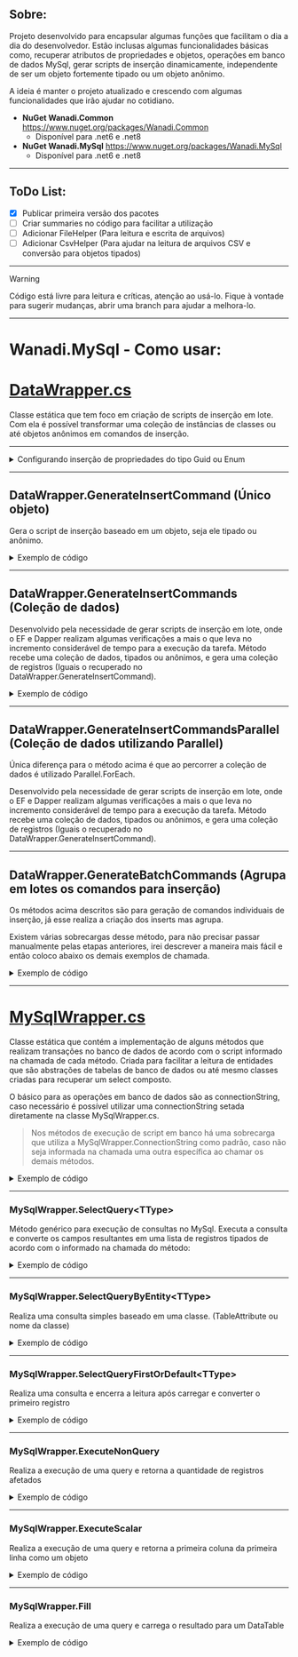 ## Sobre:  

Projeto desenvolvido para encapsular algumas funções que facilitam o dia a dia do desenvolvedor. Estão inclusas algumas funcionalidades básicas como, recuperar atributos de propriedades e objetos, operações em banco de dados MySql, gerar scripts de inserção dinamicamente, independente de ser um objeto fortemente tipado ou um objeto anônimo. 

A ideia é manter o projeto atualizado e crescendo com algumas funcionalidades que irão ajudar no cotidiano.

* **NuGet Wanadi.Common** https://www.nuget.org/packages/Wanadi.Common
    - Disponível para .net6 e .net8
* **NuGet Wanadi.MySql** https://www.nuget.org/packages/Wanadi.MySql
    - Disponível para .net6 e .net8

--------------------------------------------------------------------------------------------------  
## ToDo List:
- [x] Publicar primeira versão dos pacotes
- [ ] Criar summaries no código para facilitar a utilização
- [ ] Adicionar FileHelper (Para leitura e escrita de arquivos)
- [ ] Adicionar CsvHelper (Para ajudar na leitura de arquivos CSV e conversão para objetos tipados)

--------------------------------------------------------------------------------------------------  
> [!WARNING]
> Código está livre para leitura e críticas, atenção ao usá-lo. Fique à vontade para sugerir mudanças, abrir uma branch para ajudar a melhora-lo.

--------------------------------------------------------------------------------------------------  
# Wanadi.MySql - Como usar:

# [DataWrapper.cs](./Wanadi.MySql/Wrappers/DataWrapper.cs)

Classe estática que tem foco em criação de scripts de inserção em lote. Com ela é possível transformar uma coleção de instâncias de classes ou até objetos anônimos em comandos de inserção.

--------------------------------------------------------------------------------------------------  

<details>
    <summary>Configurando inserção de propriedades do tipo Guid ou Enum</summary>

## DataWrapper.GuidOption

Enumerador que é utilizado no momento da criação dos comandos de inserção para definir se uma propriedade do tipo Guid será ignorada na inserção ou convertida para uma string/varchar.

| GuidOption       | Ação                                  | 
| :---             |     :---                              |
| IgnoreOnInsert   | Ignora ao gerar o comando de inserção | 
| CastToString     | Converte para string                  | 

> Caso seja selecionado IgnoreOnInsert as propriedades do tipo Guid serão ignoradas ao montar o comando de inserção.

--------------------------------------------------------------------------------------------------  

## DataWrapper.EnumOption

Enumerador que é utilizado no momento da criação dos comandos de inserção para definir se uma propriedade do tipo Enum será ignorada, convertida em int ou string (Usando o Atributo Description, caso não tenha será o texto que representa o enumerador)

| EnumOption       | Ação                                  |
| :---             |     :---                              |
| IgnoreOnInsert   | Ignora ao gerar o comando de inserção |
| CastToString     | Description ou nameof do enum         |
| CastToInt        | Valor inteiro que representa o enum   |



> Caso seja selecionado IgnoreOnInsert as propriedades do tipo Enum serão ignoradas ao montar o comando de inserção.

> Caso seja selecionado CastToString o valor representado no comando de inserção será o contido no DescriptionAttribute, caso esse não esteja presente será utilizado o Name.

</details>

--------------------------------------------------------------------------------------------------  

## DataWrapper.GenerateInsertCommand (Único objeto)
Gera o script de inserção baseado em um objeto, seja ele tipado ou anônimo.

<details>
<summary>Exemplo de código</summary>

```csharp

public enum Status
{
    [Description("Usuário Novo")]
    NewUser = 1,
    OldUser = 2
}

[Table("myTable")]
public class MyClass
{
    ///Será ignorado por ter o Atributo que informa que o mesmo é gerado pelo banco de dados
    [Column("id"), DatabaseGenerated(DatabaseGeneratedOption.Identity)]
    public int Id { get; set; }

    [Column("name")]
    public string Name { get; set; }

    [Column("uuid")]
    public Guid Uuid { get; set; }

    [Column("status")]
    public Status Status { get; set; }
}

var obj = new MyClass()
{
    Name = "Renato",
    Uuid = Guid.NewGuid(),
    Status = Status.NewUser
};

DataWrapper.GuidOption = GuidConditions.CastToString;
DataWrapper.EnumOption = EnumConditions.CastToString;

var insertCommand = DataWrapper.GenerateInsertCommand(obj);

```
### Exemplo dos dados retornados no insertCommand baseado no código acima

> Foi informado que era pra converter uma propriedade Guid em varchar.

> Foi informado que era pra recuperar a descrição do enumerador, como o enumerador Status estava como NewUser a descrição dele é `Usuário Novo`.

| Propriedade | Valor |
| :---                             | :---  |
| insertCommand.TableName          | "myTable" |
| insertCommand.PrefixCommand      | "INSERT INTO \`myTable\` (\`name\`, \`uuid\`, \`status\`) VALUES " |
| insertCommand.SuffixCommand      | "('Renato', 'e406f261-75b1-441a-a0f2-848a48f93778', 'Usuário Novo')" |
| insertCommand.MySqlCommand       | "INSERT INTO \`myTable\` (\`name\`, \`uuid\`, \`status\`) VALUES ('Renato', 'e406f261-75b1-441a-a0f2-848a48f93778', 'Usuário Novo');" |
| insertCommand.MySqlCommandGetId  | "INSERT INTO \`myTable\` (\`name\`, \`uuid\`, \`status\`) VALUES ('Renato', 'e406f261-75b1-441a-a0f2-848a48f93778', 'Usuário Novo'); SELECT LAST_INSERT_ID();" |

### Para executar o comando:

```csharp

var obj = new MyClass()
{
    Name = "Renato",
    Uuid = Guid.NewGuid(),
    Status = Status.NewUser
};

DataWrapper.GuidOption = GuidConditions.CastToString;
DataWrapper.EnumOption = EnumConditions.CastToString;

var insertCommand = DataWrapper.GenerateInsertCommand(obj);
var rowsAffected = await MySqlWrapper.ExecuteNonQueryAsync("CONNECTION_STRING", insertCommand.MySqlCommand);
var id = await MySqlWrapper.ExecuteScalarAsync("CONNECTION_STRING", insertCommand.MySqlCommandGetId);

```

### Variações no resultado do script - IgnoreOnInsert:

```csharp

var obj = new MyClass()
{
    Name = "Renato",
    Uuid = Guid.NewGuid(),
    Status = Status.NewUser
};

DataWrapper.GuidOption = GuidConditions.IgnoreOnInsert;
DataWrapper.EnumOption = EnumConditions.IgnoreOnInsert;

var insertCommand = DataWrapper.GenerateInsertCommand(obj);

```

| Propriedade | Valor |
| :---                             | :---  |
| insertCommand.TableName          | "myTable" |
| insertCommand.PrefixCommand      | "INSERT INTO \`myTable\` (\`name\`) VALUES " |
| insertCommand.SuffixCommand      | "('Renato')" |
| insertCommand.MySqlCommand       | "INSERT INTO \`myTable\` (\`name\`) VALUES ('Renato');" |
| insertCommand.MySqlCommandGetId  | "INSERT INTO \`myTable\` (\`name\`) VALUES ('Renato'); SELECT LAST_INSERT_ID();" |

### Variações no resultado do script - EnumOption = CastToInt:

```csharp

var obj = new MyClass()
{
    Name = "Renato",
    Uuid = Guid.NewGuid(),
    Status = Status.NewUser
};

DataWrapper.GuidOption = GuidConditions.IgnoreOnInsert;
DataWrapper.EnumOption = EnumConditions.CastToInt;

var insertCommand = DataWrapper.GenerateInsertCommand(obj);

```

| Propriedade | Valor |
| :---                             | :---  |
| insertCommand.TableName          | "myTable" |
| insertCommand.PrefixCommand      | "INSERT INTO \`myTable\` (\`name\`, \`status\`) VALUES " |
| insertCommand.SuffixCommand      | "('Renato')" |
| insertCommand.MySqlCommand       | "INSERT INTO \`myTable\` (\`name\`, \`status\`) VALUES ('Renato', 1);" |
| insertCommand.MySqlCommandGetId  | "INSERT INTO \`myTable\` (\`name\`, \`status\`) VALUES ('Renato', 1); SELECT LAST_INSERT_ID();" |

### Informando explícitamente o nome da tabela:

```csharp

var obj = new MyClass()
{
    Name = "Renato",
    Uuid = Guid.NewGuid(),
    Status = Status.NewUser
};

DataWrapper.GuidOption = GuidConditions.IgnoreOnInsert;
DataWrapper.EnumOption = EnumConditions.CastToInt;

var insertCommand = DataWrapper.GenerateInsertCommand("myAnotherTable", obj);

```
> Note que o nome recuperado através do TableAttribute não está mais sendo utilizado

| Propriedade | Valor |
| :---                             | :---  |
| insertCommand.TableName          | "myAnotherTable" |
| insertCommand.PrefixCommand      | "INSERT INTO \`myAnotherTable\` (\`name\`, \`status\`) VALUES " |
| insertCommand.SuffixCommand      | "('Renato')" |
| insertCommand.MySqlCommand       | "INSERT INTO \`myAnotherTable\` (\`name\`, \`status\`) VALUES ('Renato', 1);" |
| insertCommand.MySqlCommandGetId  | "INSERT INTO \`myAnotherTable\` (\`name\`, \`status\`) VALUES ('Renato', 1); SELECT LAST_INSERT_ID();" |

### Gerando script de objeto anônimo:

```csharp

var obj = new
{
    Age = 31,
    Name = "Renato",
    LastName = "Bortolazzi Junior",
    Active = true,
    CreatedAt = DateTime.Now
};

var insertCommand = DataWrapper.GenerateInsertCommand("myAnonymousTable", obj);

```

| Propriedade | Valor |
| :---                             | :---  |
| insertCommand.TableName          | "myAnonymousTable" |
| insertCommand.PrefixCommand      | "INSERT INTO \`myAnonymousTable\` (\`Age\`, \`Name\`, \`LastName\`, \`Active\`, \`CreatedAt\`) VALUES " |
| insertCommand.SuffixCommand      | "(31, 'Renato', 'Bortolazzi Junior', 1, '2024-01-26 19\:19\:42')" |
| insertCommand.MySqlCommand       | "INSERT INTO \`myAnonymousTable\` (\`Age\`, \`Name\`, \`LastName\`, \`Active\`, \`CreatedAt\`) VALUES (31, 'Renato', 'Bortolazzi Junior', 1, '2024-01-26 19\:19\:42');" |
| insertCommand.MySqlCommandGetId  | "INSERT INTO \`myAnonymousTable\` (\`Age\`, \`Name\`, \`LastName\`, \`Active\`, \`CreatedAt\`) VALUES (31, 'Renato', 'Bortolazzi Junior', 1, '2024-01-26 19\:19\:42'); SELECT LAST_INSERT_ID();" |

> Atenção, o DataWrapper não cria a tabela, apenas gera um script.

> Recomendado para algum tipo de teste e/ou incrementado por uma geração da tabela dinamicamente também.

</details>

--------------------------------------------------------------------------------------------------  

## DataWrapper.GenerateInsertCommands (Coleção de dados)

Desenvolvido pela necessidade de gerar scripts de inserção em lote, onde o EF e Dapper realizam algumas verificações a mais o que leva no incremento considerável de tempo para a execução da tarefa.
Método recebe uma coleção de dados, tipados ou anônimos, e gera uma coleção de registros (Iguais o recuperado no DataWrapper.GenerateInsertCommand).

<details>
<summary>Exemplo de código</summary>

```csharp

[Table("myTable")]
public class MyClass
{
    public MyClass(string name, bool active)
    {
        Name = name;
        Active = active;
    }

    [Column("id")]
    public int Id { get; set; }

    [Column("name")]
    public string Name { get; set; }

    [Column("active")]
    public bool Active { get; set; }
}

var listToInsert = new List<MyClass>()
{
    new MyClass("Renato", true),
    new MyClass("Bortolazzi", true),
    new MyClass("Junior", true),
    new MyClass("Juninho", false),
};

var sourceInserts1 = DataWrapper.GenerateInsertCommands(listToInsert);
//MySqlCommands:
//#1 - INSERT INTO `myTable` (`id`, `name`, `active`) VALUES (0, 'Renato', 1);
//#2 - INSERT INTO `myTable` (`id`, `name`, `active`) VALUES (0, 'Bortolazzi', 1);
//#3 - INSERT INTO `myTable` (`id`, `name`, `active`) VALUES (0, 'Junior', 1);
//#4 - INSERT INTO `myTable` (`id`, `name`, `active`) VALUES (0, 'Juninho', 0); 

//Caso necessário, também pode ser alterado o nome da tabel explícitamente
var sourceInserts2 = DataWrapper.GenerateInsertCommands("tableNames", listToInsert);
//MySqlCommands:
//#1 - INSERT INTO `tableNames` (`id`, `name`, `active`) VALUES (0, 'Renato', 1);
//#2 - INSERT INTO `tableNames` (`id`, `name`, `active`) VALUES (0, 'Bortolazzi', 1);
//#3 - INSERT INTO `tableNames` (`id`, `name`, `active`) VALUES (0, 'Junior', 1);
//#4 - INSERT INTO `tableNames` (`id`, `name`, `active`) VALUES (0, 'Juninho', 0); 

//Caso necessário, também pode ser informado o nome das propriedades (Não das colunas) a serem excluídas da instrução
var sourceInserts3 = DataWrapper.GenerateInsertCommands("tableNames", listToInsert, "Id");
//MySqlCommands:
//#1 - INSERT INTO `tableNames` (`name`, `active`) VALUES ('Renato', 1);
//#2 - INSERT INTO `tableNames` (`name`, `active`) VALUES ('Bortolazzi', 1);
//#3 - INSERT INTO `tableNames` (`name`, `active`) VALUES ('Junior', 1);
//#4 - INSERT INTO `tableNames` (`name`, `active`) VALUES ('Juninho', 0); 

```

</details>

--------------------------------------------------------------------------------------------------  

## DataWrapper.GenerateInsertCommandsParallel (Coleção de dados utilizando Parallel)

Única diferença para o método acima é que ao percorrer a coleção de dados é utilizado Parallel.ForEach.

Desenvolvido pela necessidade de gerar scripts de inserção em lote, onde o EF e Dapper realizam algumas verificações a mais o que leva no incremento considerável de tempo para a execução da tarefa.
Método recebe uma coleção de dados, tipados ou anônimos, e gera uma coleção de registros (Iguais o recuperado no DataWrapper.GenerateInsertCommand).

--------------------------------------------------------------------------------------------------  

## DataWrapper.GenerateBatchCommands (Agrupa em lotes os comandos para inserção)

Os métodos acima descritos são para geração de comandos individuais de inserção, já esse realiza a criação dos inserts mas agrupa.

Existem várias sobrecargas desse método, para não precisar passar manualmente pelas etapas anteriores, irei descrever a maneira mais fácil e então coloco abaixo os demais exemplos de chamada.

<details>
    <summary>Exemplo de código</summary>

```csharp

[Table("myTable")]
public class MyClass
{
    public MyClass(string name, bool active)
    {
        Name = name;
        Active = active;
    }

    [Column("name")]
    public string Name { get; set; }

    [Column("active")]
    public bool Active { get; set; }
}

var listToInsert = new List<MyClass>()
{
    new MyClass("Renato", true),
    new MyClass("Bortolazzi", true),
    new MyClass("Junior", true),
    new MyClass("Juninho", false),
};

List<BatchCommand> GenerateBatchCommands(IList sourceItems, int quantityPerBatch, bool disableKeyCheks = false, params string[] fieldsIgnore)
//Ao chamar o método temos que passar:
//IList sourceItems (Obrigatório) - Coleção de dados 
//int quantityPerBatch (Obrigatório) - Número de registros por lote (No exemplo estou usando 2 para mostrar a saída, mas vai de acordo com o que seu MySql suporta) 
//bool disableKeyCheks (Obrigatório - Default false) - Indicador de desabilitação da checagem de chaves de restrição no mysql
//params string[] fieldsIgnore (Opcional) - Caso necessário excluir alguma propriedade da instrução de insert

var sourceInserts1 = DataWrapper.GenerateBatchCommands(listToInsert, 2, false);
//sourceInserts1 receberá 2 registros do tipo BatchCommand
//#1 - BatchCommand - Count = 2, MySqlCommand = "INSERT INTO `myTable` (`name`, `active`) VALUES ('Renato', 1), ('Bortolazzi', 1);
//#2 - BatchCommand - Count = 2, MySqlCommand = "INSERT INTO `myTable` (`name`, `active`) VALUES ('Junior', 1), ('Juninho', 0);

//Caso necessário, também pode ser alterado o nome da tabel explícitamente
var sourceInserts2 = DataWrapper.GenerateBatchCommands("tableName", listToInsert, 2, false);
//sourceInserts2 receberá 2 registros do tipo BatchCommand
//#1 - BatchCommand - Count = 2, MySqlCommand = "INSERT INTO `tableName` (`name`, `active`) VALUES ('Renato', 1), ('Bortolazzi', 1);
//#2 - BatchCommand - Count = 2, MySqlCommand = "INSERT INTO `tableName` (`name`, `active`) VALUES ('Junior', 1), ('Juninho', 0);

//Executará a mesma coisa dos demais mas utilizando Parallel.ForEach
var sourceInserts3 = DataWrapper.GenerateInsertCommandsParallel(listToInsert, 1000, false);
//sourceInserts3 receberá 1 registro do tipo BatchCommand. (Como a coleção não possuí mais que 1000 registros será retornado apenas um)
//#1 - BatchCommand - Count = 4, MySqlCommand = "INSERT INTO `tableName` (`name`, `active`) VALUES ('Renato', 1), ('Bortolazzi', 1), ('Junior', 1), ('Juninho', 0);

```
    
</details>


--------------------------------------------------------------------------------------------------  

# [MySqlWrapper.cs](./Wanadi.MySql/Wrappers/MySqlWrapper.cs)

Classe estática que contém a implementação de alguns métodos que realizam transações no banco de dados de acordo com o script informado na chamada de cada método. Criada para facilitar a leitura de entidades que são abstrações de tabelas de banco de dados ou até mesmo classes criadas para recuperar um select composto.  

O básico para as operações em banco de dados são as connectionString, caso necessário é possível utilizar uma connectionString setada diretamente na classe MySqlWrapper.cs.
> Nos métodos de execução de script em banco há uma sobrecarga que utiliza a MySqlWrapper.ConnectionString como padrão, caso não seja informada na chamada uma outra específica ao chamar os demais métodos.

<details>
<summary>Exemplo de código</summary>

```csharp
MySqlWrapper.ConnectionString = "CONNECTION_STRING";

//Ou pode gerar através do método BuildConnectionString:

MySqlWrapper.ConnectionString = MySqlWrapper.ConnectionString("MYSQL_SERVER", "DATABASE_NAME", "USER", "PASSWORD");
```

Após star a ConnectionString os métodos de execução de script podem ser utilizados suprimindo a connectionString da chamada.

</details>

--------------------------------------------------------------------------------------------------  

### MySqlWrapper.SelectQuery\<TType\>
Método genérico para execução de consultas no MySql. Executa a consulta e converte os campos resultantes em uma lista de registros tipados de acordo com o informado na chamada do método:

<details>
<summary>Exemplo de código</summary>
  
```csharp
var sourceList = MySqlWrapper.SelectQuery<MyClass>("CONNECTION_STRING", "SELECT * FROM myTable");

//Execução informando suprimindo connectionString:
MySqlWrapper.ConnectionString = "CONNECTION_STRING";
var sourceList = MySqlWrapper.SelectQuery<MyClass>("SELECT * FROM myTable");

//Variação assíncrona:
var sourceList = await MySqlWrapper.SelectQueryAsync<MyClass>("CONNECTION_STRING", "SELECT * FROM myTable");

///Suprimindo connectionString
var sourceList = await MySqlWrapper.SelectQueryAsync<MyClass>("SELECT * FROM myTable");
```

</details>

--------------------------------------------------------------------------------------------------  

### MySqlWrapper.SelectQueryByEntity\<TType\>
Realiza uma consulta simples baseado em uma classe. (TableAttribute ou nome da classe)

<details>
<summary>Exemplo de código</summary>
  
```csharp

namespace YourNameSpace;

[Table("myTable")]
public class MyClass
{
  ....
}

//Para recuperar 1.000 registros da tabela "myTable" convertendo o resultado em um objeto do tipo MyClass.
//Caso a classe possua o TableAttribute: será utilizado o valor que foi definido - No caso "myTable"
//Caso a classe não possua o TableAttribute: será utilizado o valor "MyClass"
//Parâmetro limit é opcional, informando -1 irá trazer todos os registros da tabela
var sourceList = MySqlWrapper.SelectQueryByEntity<MyClass>("CONNECTION_STRING", 1000);

///Suprimindo connectionString
var sourceList = MySqlWrapper.SelectQueryByEntity<MyClass>(1000);

//Variação assíncrona:
var sourceList = await MySqlWrapper.SelectQueryByEntityAsync<MyClass>("CONNECTION_STRING", 1000);
var sourceList = await MySqlWrapper.SelectQueryByEntityAsync<MyClass>(1000);
```
</details>

--------------------------------------------------------------------------------------------------  

### MySqlWrapper.SelectQueryFirstOrDefault\<TType\>
Realiza uma consulta e encerra a leitura após carregar e converter o primeiro registro

<details>
<summary>Exemplo de código</summary>
  
```csharp

namespace YourNameSpace;

[Table("myTable")]
public class MyClass
{
    [Column("name")]
    public string Name { get; set; }

    [Column("active")]
    public bool Active { get; set; }    
}

var sourceList = MySqlWrapper.SelectQueryFirstOrDefault<MyClass>("CONNECTION_STRING", "SELECT * FROM myTable WHERE name LIKE '%renato%' AND active = 1;");

///Suprimindo connectionString
var sourceList = MySqlWrapper.SelectQueryFirstOrDefault<MyClass>("SELECT * FROM myTable WHERE name LIKE '%renato%' AND active = 1;");

//Variação assíncrona:
var sourceList = await MySqlWrapper.SelectQueryFirstOrDefaultAsync<MyClass>("CONNECTION_STRING", "SELECT * FROM myTable WHERE name LIKE '%renato%' AND active = 1;");
var sourceList = await MySqlWrapper.SelectQueryFirstOrDefaultAsync<MyClass>("SELECT * FROM myTable WHERE name LIKE '%renato%' AND active = 1;");
```

</details>

--------------------------------------------------------------------------------------------------  

### MySqlWrapper.ExecuteNonQuery
Realiza a execução de uma query e retorna a quantidade de registros afetados

<details>
<summary>Exemplo de código</summary>

```csharp

var rowsAffected = MySqlWrapper.ExecuteNonQuery("CONNECTION_STRING", "UPDATE myTable SET active = 0 WHERE name LIKE '%renato%' AND active = 1;");

///Suprimindo connectionString
var rowsAffected = MySqlWrapper.ExecuteNonQuery("UPDATE myTable SET active = 0 WHERE name LIKE '%renato%' AND active = 1;");

//Variação assíncrona:
var rowsAffected = await MySqlWrapper.ExecuteNonQueryAsync("CONNECTION_STRING", "UPDATE myTable SET active = 0 WHERE name LIKE '%renato%' AND active = 1;");
var rowsAffected = await MySqlWrapper.ExecuteNonQueryAsync("UPDATE myTable SET active = 0 WHERE name LIKE '%renato%' AND active = 1;");
```

</details>

--------------------------------------------------------------------------------------------------  

### MySqlWrapper.ExecuteScalar
Realiza a execução de uma query e retorna a primeira coluna da primeira linha como um objeto

<details>
<summary>Exemplo de código</summary>

```csharp
//Exemplo que insere um registro e retorna o id do registro inserido
var id = MySqlWrapper.ExecuteScalar("CONNECTION_STRING", "INSERT INTO myTable (`name`, `active`) VALUES ('RENATO', 1); SELECT LAST_INSERT_ID();");

///Suprimindo connectionString
var id = MySqlWrapper.ExecuteScalar("INSERT INTO myTable (`name`, `active`) VALUES ('RENATO', 1); SELECT LAST_INSERT_ID();");

//Variação assíncrona:
var id = await MySqlWrapper.ExecuteScalarAsync("CONNECTION_STRING", "INSERT INTO myTable (`name`, `active`) VALUES ('RENATO', 1); SELECT LAST_INSERT_ID();");
var id = await MySqlWrapper.ExecuteScalarAsync("INSERT INTO myTable (`name`, `active`) VALUES ('RENATO', 1); SELECT LAST_INSERT_ID();");
```

</details>

--------------------------------------------------------------------------------------------------  

### MySqlWrapper.Fill
Realiza a execução de uma query e carrega o resultado para um DataTable

<details>
<summary>Exemplo de código</summary>

```csharp
var dataTable = MySqlWrapper.Fill("CONNECTION_STRING", "SELECT * FROM myTable AS A INNER JOIN secondTable AS B ON A.secondTableId = B.Id;");

///Suprimindo connectionString
var dataTable = MySqlWrapper.Fill("SELECT * FROM myTable AS A INNER JOIN secondTable AS B ON A.secondTableId = B.Id;");

//Variação assíncrona:
var dataTable = await MySqlWrapper.FillAsync("CONNECTION_STRING", "SELECT * FROM myTable AS A INNER JOIN secondTable AS B ON A.secondTableId = B.Id;");
var dataTable = await MySqlWrapper.FillAsync("SELECT * FROM myTable AS A INNER JOIN secondTable AS B ON A.secondTableId = B.Id;");
```

</details>
